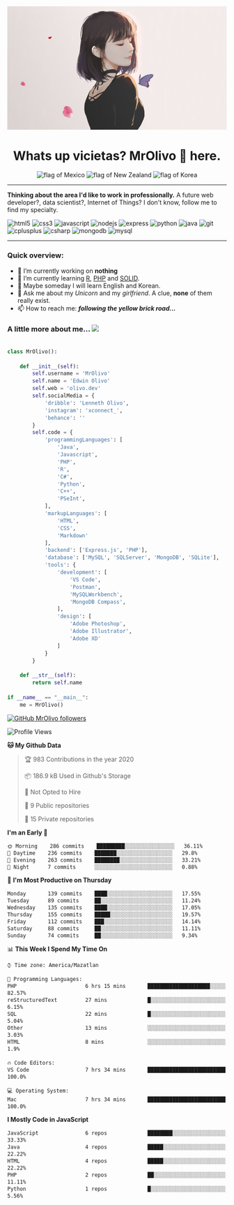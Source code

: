 <p align="center">
  <img src="https://github.com/MrOlivo/MrOlivo/blob/master/wKRBQKa-min.jpg" alt="Picture of a girl"/>
</p>

<h1 align="center">Whats up vicietas? MrOlivo 👋 here.</h1>
<p align="center">
<img src="https://raw.githubusercontent.com/hjnilsson/country-flags/master/svg/mx.svg" alt="flag of Mexico" height="40"/>
<img src="https://raw.githubusercontent.com/hjnilsson/country-flags/master/svg/nz.svg" alt="flag of New Zealand" height="40"/>
<img src="https://raw.githubusercontent.com/hjnilsson/country-flags/master/svg/kr.svg" alt="flag of Korea" height="40"/>
</p>

<hr>

 **Thinking about the area I'd like to work in professionally.** A future web developer?, data scientist?, Internet of Things? I don't know, follow me to find my specialty.

<p>
<img src="https://devicons.github.io/devicon/devicon.git/icons/html5/html5-original.svg" alt="html5" width="40" height="40"/>
<img src="https://devicons.github.io/devicon/devicon.git/icons/css3/css3-original.svg" alt="css3" width="40" height="40"/>
<img src="https://devicons.github.io/devicon/devicon.git/icons/javascript/javascript-original.svg" alt="javascript" width="40" height="40"/>
<img src="https://devicons.github.io/devicon/devicon.git/icons/nodejs/nodejs-original.svg" alt="nodejs" width="40" height="40"/>
<img src="https://devicons.github.io/devicon/devicon.git/icons/express/express-original.svg" alt="express" width="40" height="40"/>
<img src="https://devicons.github.io/devicon/devicon.git/icons/python/python-original.svg" alt="python" width="40" height="40"/>
<img src="https://devicons.github.io/devicon/devicon.git/icons/java/java-original.svg" alt="java" width="40" height="40"/>

<img src="https://devicons.github.io/devicon/devicon.git/icons/git/git-original.svg" alt="git" width="40" height="40"/>

<img src="https://devicons.github.io/devicon/devicon.git/icons/cplusplus/cplusplus-original.svg" alt="cplusplus" width="40" height="40"/>
<img src="https://devicons.github.io/devicon/devicon.git/icons/csharp/csharp-original.svg" alt="csharp" width="40" height="40"/>

<img src="https://devicons.github.io/devicon/devicon.git/icons/mongodb/mongodb-original.svg" alt="mongodb" width="40" height="40"/>
<img src="https://devicons.github.io/devicon/devicon.git/icons/mysql/mysql-original.svg" alt="mysql" width="40" height="40"/>
</p>

<hr>

### Quick overview:

- 🔭 I’m currently working on **nothing**
- 🌱 I’m currently learning [R](https://www.r-project.org/), [PHP](https://www.php.net/) and [SOLID](https://es.wikipedia.org/wiki/SOLID).
- 🤔 Maybe someday I will learn English and Korean.
- 💬 Ask me about my *Unicorn* and my *girlfriend*. A clue, **none** of them really exist.
- 📫 How to reach me: ***following the yellow brick road...***


### A little more about me... <img src="https://media.giphy.com/media/VgCDAzcKvsR6OM0uWg/giphy.gif" width="50">

```python

class MrOlivo():
    
    def __init__(self):
        self.username = 'MrOlivo'
        self.name = 'Edwin Olivo'
        self.web = 'olivo.dev'
        self.socialMedia = {
            'dribble': 'Lenneth Olivo',
            'instagram': 'xconnect_',
            'behance': ''
        }
        self.code = {
            'programmingLanguages': [
                'Java',
                'Javascript',
                'PHP',
                'R',
                'C#',
                'Python',
                'C++',
                'PSeInt',
            ],
            'markupLanguages': [
                'HTML',
                'CSS',
                'Markdown'
            ],
            'backend': ['Express.js', 'PHP'],
            'database': ['MySQL', 'SQLServer', 'MongoDB', 'SQLite'],
            'tools': {
                'development': [
                    'VS Code',
                    'Postman',
                    'MySQLWorkbench',
                    'MongoDB Compass',
                ],
                'design': [
                    'Adobe Photoshop',
                    'Adobe Illustrator',
                    'Adobe XD'
                ]
            }
        }
        
    def __str__(self):
        return self.name
        
if __name__ == "__main__":
    me = MrOlivo()

```
[![GitHub MrOlivo followers](https://img.shields.io/github/followers/MrOlivo?label=followers&style=for-the-badge&logo=github)](https://github.com/MrOlivo)

<!--START_SECTION:waka-->
![Profile Views](http://img.shields.io/badge/Profile%20Views-6-blue)

**🐱 My Github Data** 

> 🏆 983 Contributions in the year 2020
 > 
> 📦 186.9 kB Used in Github's Storage 
 > 
> 🚫 Not Opted to Hire
 > 
> 📜 9 Public repositories
 > 
> 🔑 15 Private repositories 

**I'm an Early 🐤** 

```text
🌞 Morning    286 commits    █████████░░░░░░░░░░░░░░░░   36.11% 
🌆 Daytime    236 commits    ███████░░░░░░░░░░░░░░░░░░   29.8% 
🌃 Evening    263 commits    ████████░░░░░░░░░░░░░░░░░   33.21% 
🌙 Night      7 commits      ░░░░░░░░░░░░░░░░░░░░░░░░░   0.88%

```
📅 **I'm Most Productive on Thursday** 

```text
Monday       139 commits    ████░░░░░░░░░░░░░░░░░░░░░   17.55% 
Tuesday      89 commits     ██░░░░░░░░░░░░░░░░░░░░░░░   11.24% 
Wednesday    135 commits    ████░░░░░░░░░░░░░░░░░░░░░   17.05% 
Thursday     155 commits    █████░░░░░░░░░░░░░░░░░░░░   19.57% 
Friday       112 commits    ███░░░░░░░░░░░░░░░░░░░░░░   14.14% 
Saturday     88 commits     ██░░░░░░░░░░░░░░░░░░░░░░░   11.11% 
Sunday       74 commits     ██░░░░░░░░░░░░░░░░░░░░░░░   9.34%

```


📊 **This Week I Spend My Time On** 

```text
⌚︎ Time zone: America/Mazatlan

💬 Programming Languages: 
PHP                      6 hrs 15 mins       ████████████████████░░░░░   82.57% 
reStructuredText         27 mins             █░░░░░░░░░░░░░░░░░░░░░░░░   6.15% 
SQL                      22 mins             █░░░░░░░░░░░░░░░░░░░░░░░░   5.04% 
Other                    13 mins             ░░░░░░░░░░░░░░░░░░░░░░░░░   3.03% 
HTML                     8 mins              ░░░░░░░░░░░░░░░░░░░░░░░░░   1.9%

🔥 Code Editors: 
VS Code                  7 hrs 34 mins       █████████████████████████   100.0%

💻 Operating System: 
Mac                      7 hrs 34 mins       █████████████████████████   100.0%

```

**I Mostly Code in JavaScript** 

```text
JavaScript               6 repos             ████████░░░░░░░░░░░░░░░░░   33.33% 
Java                     4 repos             █████░░░░░░░░░░░░░░░░░░░░   22.22% 
HTML                     4 repos             █████░░░░░░░░░░░░░░░░░░░░   22.22% 
PHP                      2 repos             ██░░░░░░░░░░░░░░░░░░░░░░░   11.11% 
Python                   1 repos             █░░░░░░░░░░░░░░░░░░░░░░░░   5.56%

```



<!--END_SECTION:waka-->

